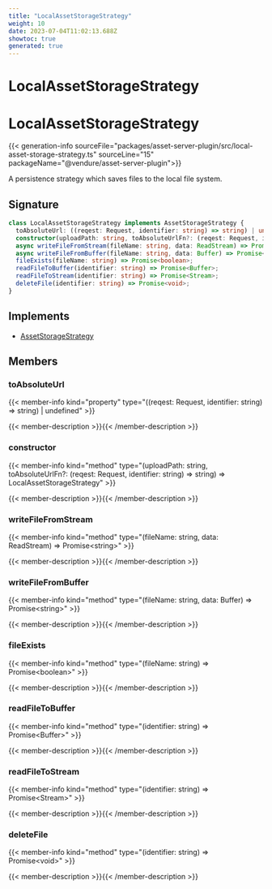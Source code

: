```yaml
---
title: "LocalAssetStorageStrategy"
weight: 10
date: 2023-07-04T11:02:13.688Z
showtoc: true
generated: true
---
```

<!-- This file was generated from the Vendure source. Do not modify. Instead, re-run the "docs:build" script -->

# LocalAssetStorageStrategy
<div class="symbol">


# LocalAssetStorageStrategy

{{< generation-info sourceFile="packages/asset-server-plugin/src/local-asset-storage-strategy.ts" sourceLine="15" packageName="@vendure/asset-server-plugin">}}

A persistence strategy which saves files to the local file system.

## Signature

```TypeScript
class LocalAssetStorageStrategy implements AssetStorageStrategy {
  toAbsoluteUrl: ((reqest: Request, identifier: string) => string) | undefined;
  constructor(uploadPath: string, toAbsoluteUrlFn?: (reqest: Request, identifier: string) => string)
  async writeFileFromStream(fileName: string, data: ReadStream) => Promise<string>;
  async writeFileFromBuffer(fileName: string, data: Buffer) => Promise<string>;
  fileExists(fileName: string) => Promise<boolean>;
  readFileToBuffer(identifier: string) => Promise<Buffer>;
  readFileToStream(identifier: string) => Promise<Stream>;
  deleteFile(identifier: string) => Promise<void>;
}
```
## Implements

 * <a href='/typescript-api/assets/asset-storage-strategy#assetstoragestrategy'>AssetStorageStrategy</a>


## Members

### toAbsoluteUrl

{{< member-info kind="property" type="((reqest: Request, identifier: string) =&#62; string) | undefined"  >}}

{{< member-description >}}{{< /member-description >}}

### constructor

{{< member-info kind="method" type="(uploadPath: string, toAbsoluteUrlFn?: (reqest: Request, identifier: string) =&#62; string) => LocalAssetStorageStrategy"  >}}

{{< member-description >}}{{< /member-description >}}

### writeFileFromStream

{{< member-info kind="method" type="(fileName: string, data: ReadStream) => Promise&#60;string&#62;"  >}}

{{< member-description >}}{{< /member-description >}}

### writeFileFromBuffer

{{< member-info kind="method" type="(fileName: string, data: Buffer) => Promise&#60;string&#62;"  >}}

{{< member-description >}}{{< /member-description >}}

### fileExists

{{< member-info kind="method" type="(fileName: string) => Promise&#60;boolean&#62;"  >}}

{{< member-description >}}{{< /member-description >}}

### readFileToBuffer

{{< member-info kind="method" type="(identifier: string) => Promise&#60;Buffer&#62;"  >}}

{{< member-description >}}{{< /member-description >}}

### readFileToStream

{{< member-info kind="method" type="(identifier: string) => Promise&#60;Stream&#62;"  >}}

{{< member-description >}}{{< /member-description >}}

### deleteFile

{{< member-info kind="method" type="(identifier: string) => Promise&#60;void&#62;"  >}}

{{< member-description >}}{{< /member-description >}}


</div>
